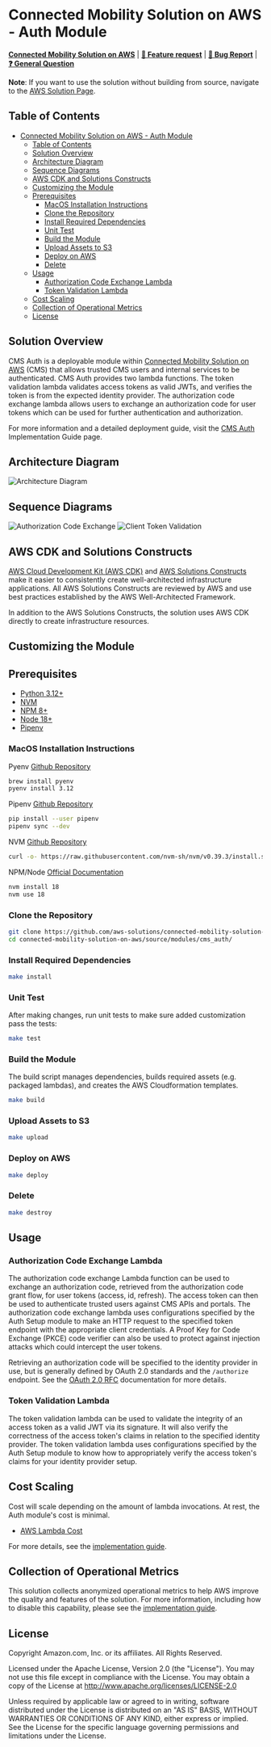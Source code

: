 # Connected Mobility Solution on AWS - Auth Module
<!-- markdownlint-disable-next-line -->
**[Connected Mobility Solution on AWS](https://aws.amazon.com/solutions/implementations/connected-mobility-solution-on-aws/)** | **[🚧 Feature request](https://github.com/aws-solutions/connected-mobility-solution-on-aws/issues/new?assignees=&labels=enhancement&template=feature_request.md&title=)** | **[🐛 Bug Report](https://github.com/aws-solutions/connected-mobility-solution-on-aws/issues/new?assignees=&labels=bug&template=bug_report.md&title=)** | **[❓ General Question](https://github.com/aws-solutions/connected-mobility-solution-on-aws/issues/new?assignees=&labels=question&template=general_question.md&title=)**

**Note**: If you want to use the solution without building from source, navigate to the [AWS Solution Page](https://aws.amazon.com/solutions/implementations/connected-mobility-solution-on-aws/).

## Table of Contents

- [Connected Mobility Solution on AWS - Auth Module](#connected-mobility-solution-on-aws---auth-module)
  - [Table of Contents](#table-of-contents)
  - [Solution Overview](#solution-overview)
  - [Architecture Diagram](#architecture-diagram)
  - [Sequence Diagrams](#sequence-diagrams)
  - [AWS CDK and Solutions Constructs](#aws-cdk-and-solutions-constructs)
  - [Customizing the Module](#customizing-the-module)
  - [Prerequisites](#prerequisites)
    - [MacOS Installation Instructions](#macos-installation-instructions)
    - [Clone the Repository](#clone-the-repository)
    - [Install Required Dependencies](#install-required-dependencies)
    - [Unit Test](#unit-test)
    - [Build the Module](#build-the-module)
    - [Upload Assets to S3](#upload-assets-to-s3)
    - [Deploy on AWS](#deploy-on-aws)
    - [Delete](#delete)
  - [Usage](#usage)
    - [Authorization Code Exchange Lambda](#authorization-code-exchange-lambda)
    - [Token Validation Lambda](#token-validation-lambda)
  - [Cost Scaling](#cost-scaling)
  - [Collection of Operational Metrics](#collection-of-operational-metrics)
  - [License](#license)

## Solution Overview

CMS Auth is a deployable module within [Connected Mobility Solution on AWS](/README.md)
(CMS) that allows trusted CMS users and internal services to be authenticated.
CMS Auth provides two lambda functions. The token validation lambda validates access tokens as valid JWTs, and verifies
the token is from the expected identity provider. The authorization code exchange lambda allows users to exchange an
authorization code for user tokens which can be used for further authentication and authorization.

For more information and a detailed deployment guide, visit the
[CMS Auth](https://docs.aws.amazon.com/solutions/latest/connected-mobility-solution-on-aws/auth-module.html)
Implementation Guide page.

## Architecture Diagram

![Architecture Diagram](./documentation/architecture/diagrams/cms-auth-architecture-diagram.svg)

## Sequence Diagrams

![Authorization Code Exchange](./documentation/sequence/cms-authorization-code-exchange-sequence-diagram.svg)
![Client Token Validation](./documentation/sequence/cms-client-token-validation-sequence-diagram.svg)

## AWS CDK and Solutions Constructs

[AWS Cloud Development Kit (AWS CDK)](https://aws.amazon.com/cdk/) and
[AWS Solutions Constructs](https://aws.amazon.com/solutions/constructs/) make it easier to consistently create
well-architected infrastructure applications. All AWS Solutions Constructs are reviewed by AWS and use best
practices established by the AWS Well-Architected Framework.

In addition to the AWS Solutions Constructs, the solution uses AWS CDK directly to create infrastructure resources.

## Customizing the Module

## Prerequisites

- [Python 3.12+](https://www.python.org/downloads/)
- [NVM](https://github.com/nvm-sh/nvm)
- [NPM 8+](https://docs.npmjs.com/downloading-and-installing-node-js-and-npm)
- [Node 18+](https://docs.npmjs.com/downloading-and-installing-node-js-and-npm)
- [Pipenv](https://pipenv.pypa.io/en/latest/installation.html)

### MacOS Installation Instructions

Pyenv [Github Repository](https://github.com/pyenv/pyenv)

```bash
brew install pyenv
pyenv install 3.12
```

Pipenv [Github Repository](https://github.com/pypa/pipenv)

```bash
pip install --user pipenv
pipenv sync --dev
```

NVM [Github Repository](https://github.com/nvm-sh/nvm)

```bash
curl -o- https://raw.githubusercontent.com/nvm-sh/nvm/v0.39.3/install.sh | bash
```

NPM/Node [Official Documentation](https://docs.npmjs.com/downloading-and-installing-node-js-and-npm)

```bash
nvm install 18
nvm use 18
```

### Clone the Repository

```bash
git clone https://github.com/aws-solutions/connected-mobility-solution-on-aws.git
cd connected-mobility-solution-on-aws/source/modules/cms_auth/
```

### Install Required Dependencies

```bash
make install
```

### Unit Test

After making changes, run unit tests to make sure added customization
pass the tests:

```bash
make test
```

### Build the Module

The build script manages dependencies, builds required assets (e.g. packaged lambdas), and creates the
AWS Cloudformation templates.

```bash
make build
```

### Upload Assets to S3

```bash
make upload
```

### Deploy on AWS

```bash
make deploy
```

### Delete

```bash
make destroy
```

## Usage

### Authorization Code Exchange Lambda

The authorization code exchange Lambda function can be used to exchange an authorization
code, retrieved from the authorization code grant flow, for user tokens (access, id, refresh).
The access token can then be used to authenticate trusted users against CMS APIs and portals.
The authorization code exchange lambda uses configurations specified by the Auth Setup module to make
an HTTP request to the specified token endpoint with the appropriate client credentials.
A Proof Key for Code Exchange (PKCE) code verifier can also be used to protect against injection attacks which
could intercept the user tokens.

Retrieving an authorization code will be specified to the identity provider in use, but is generally defined
by OAuth 2.0 standards and the `/authorize` endpoint. See the [OAuth 2.0 RFC](https://datatracker.ietf.org/doc/html/rfc6749)
documentation for more details.

### Token Validation Lambda

The token validation lambda can be used to validate the integrity of an access token as a valid JWT via its signature.
It will also verify the correctness of the access token's claims in relation to the specified identity provider. The
token validation lambda uses configurations specified by the Auth Setup module to know how to appropriately verify
the access token's claims for your identity provider setup.

## Cost Scaling

Cost will scale depending on the amount of lambda invocations. At rest, the Auth module's cost is minimal.

- [AWS Lambda Cost](https://aws.amazon.com/lambda/pricing/)

For more details, see the
[implementation guide](https://docs.aws.amazon.com/solutions/latest/connected-mobility-solution-on-aws/cost.html).

## Collection of Operational Metrics

This solution collects anonymized operational metrics to help AWS improve
the quality and features of the solution. For more information, including
how to disable this capability, please see the
[implementation guide](https://docs.aws.amazon.com/solutions/latest/connected-mobility-solution-on-aws/anonymized-data-collection.html).

## License

Copyright Amazon.com, Inc. or its affiliates. All Rights Reserved.

Licensed under the Apache License, Version 2.0 (the "License").
You may not use this file except in compliance with the License.
You may obtain a copy of the License at <http://www.apache.org/licenses/LICENSE-2.0>

Unless required by applicable law or agreed to in writing, software
distributed under the License is distributed on an "AS IS" BASIS,
WITHOUT WARRANTIES OR CONDITIONS OF ANY KIND, either express or implied.
See the License for the specific language governing permissions and
limitations under the License.
